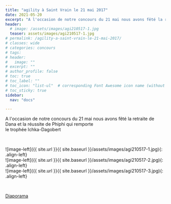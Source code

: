 ```yaml
---
title: "agility à Saint Vrain le 21 mai 2017"
date: 2021-05-20
excerpt: "A l'occasion de notre concours du 21 mai nous avons fêté la retraite de Dana..."
header:
  # image: /assets/images/agi210517-1.jpg
  teaser: assets/images/agi210517-1.jpg
# permalink: /agility-a-saint-vrain-le-21-mai-2017/
# classes: wide
# categories: concours
# tags: 
# header:
#   image: ""
# excerpt: ""
# author_profile: false
# toc: true
# toc_label: ""
# toc_icon: "list-ul"  # corresponding Font Awesome icon name (without fa prefix)
# toc_sticky: true
sidebar:
  nav: "docs"

---
```



A l'occasion de notre concours du 21 mai nous avons fêté la retraite de Dana et la réussite de Phiphi qui remporte           
le trophée Ichka-Dagobert

<br>

![image-left]({{ site.url }}{{ site.baseurl }}/assets/images/agi210517-1.jpg){: .align-left} 
<br>
![image-left]({{ site.url }}{{ site.baseurl }}/assets/images/agi210517-2.jpg){: .align-left} 
<br>
![image-left]({{ site.url }}{{ site.baseurl }}/assets/images/agi210517-3.jpg){: .align-left} 

<br>

[Diaporama](http://www.kizoa.fr/Montage-Video/d119741008k5895526o2l1/concours-dagility-de-saint-vrain-2017)